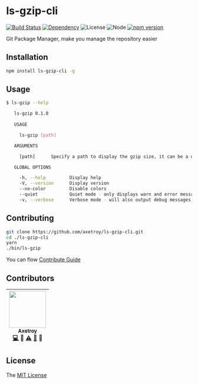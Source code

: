 # ls-gzip-cli 
[![Build Status](https://travis-ci.org/axetroy/ls-gzip-cli.svg?branch=master)](https://travis-ci.org/axetroy/ls-gzip-cli)
[![Dependency](https://david-dm.org/axetroy/ls-gzip-cli.svg)](https://david-dm.org/axetroy/ls-gzip-cli)
![License](https://img.shields.io/badge/license-MIT-green.svg)
![Node](https://img.shields.io/badge/node-%3E=6.0-blue.svg?style=flat-square)
[![npm version](https://badge.fury.io/js/ls-gzip-cli.svg)](https://badge.fury.io/js/ls-gzip-cli)

Git Package Manager, make you manage the repository easier

## Installation
```bash
npm install ls-gzip-cli -g
```

## Usage

```bash
$ ls-gzip --help

   ls-gzip 0.1.0 
     
   USAGE

     ls-gzip [path]

   ARGUMENTS

     [path]      Specify a path to display the gzip size, it can be a dir or a file.      optional      default: "./" 

   GLOBAL OPTIONS

     -h, --help         Display help                                      
     -V, --version      Display version                                   
     --no-color         Disable colors                                    
     --quiet            Quiet mode - only displays warn and error messages
     -v, --verbose      Verbose mode - will also output debug messages    

```

## Contributing

```bash
git clone https://github.com/axetroy/ls-gzip-cli.git
cd ./ls-gzip-cli
yarn
./bin/ls-gzip
```

You can flow [Contribute Guide](https://github.com/axetroy/ls-gzip-cli/blob/master/contributing.md)

## Contributors

<!-- ALL-CONTRIBUTORS-LIST:START - Do not remove or modify this section -->
| [<img src="https://avatars1.githubusercontent.com/u/9758711?v=3" width="100px;"/><br /><sub>Axetroy</sub>](https://github.com/axetroy)<br />[💻](https://github.com/axetroy//commits?author=axetroy) 🔌 [⚠️](https://github.com/axetroy//commits?author=axetroy) [🐛](https://github.com/axetroy//issues?q=author%3Aaxetroy) 🎨 |
| :---: |
<!-- ALL-CONTRIBUTORS-LIST:END -->

## License

The [MIT License](https://github.com/axetroy/ls-gzip-cli/blob/master/LICENSE)

